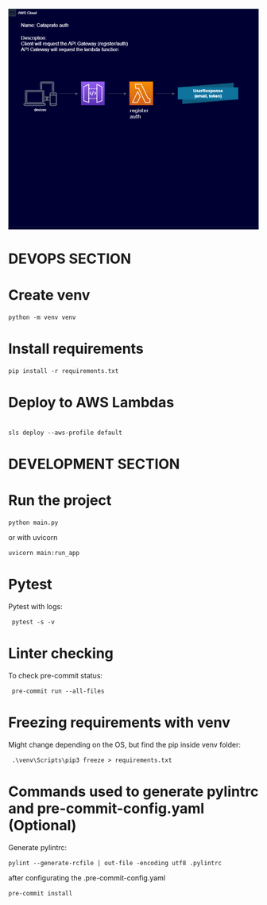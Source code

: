![alt text](https://github.com/asbaba-corp/auth/blob/development/auth_diagram.png?raw=true)

# DEVOPS SECTION

# Create venv

```
python -m venv venv
```

# Install requirements

```
pip install -r requirements.txt
```

# Deploy to AWS Lambdas

```

sls deploy --aws-profile default
```

# DEVELOPMENT SECTION

# Run the project

```
python main.py
```

or with uvicorn

```
uvicorn main:run_app
```

# Pytest

Pytest with logs:

```
 pytest -s -v
```

# Linter checking

To check pre-commit status:

```
 pre-commit run --all-files
```

# Freezing requirements with venv

Might change depending on the OS, but find the pip inside venv folder:

```
 .\venv\Scripts\pip3 freeze > requirements.txt
```

# Commands used to generate pylintrc and pre-commit-config.yaml (Optional)

Generate pylintrc:

```
pylint --generate-rcfile | out-file -encoding utf8 .pylintrc
```

after configurating the .pre-commit-config.yaml

```
pre-commit install
```
